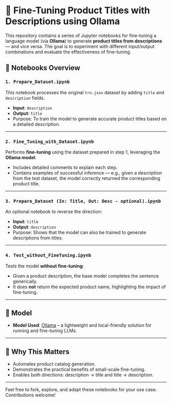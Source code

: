# 🧠 Fine-Tuning Product Titles with Descriptions using Ollama

This repository contains a series of Jupyter notebooks for fine-tuning a language model (via **Ollama**) to generate **product titles from descriptions** — and vice versa. The goal is to experiment with different input/output combinations and evaluate the effectiveness of fine-tuning.

## 🔧 Notebooks Overview

### `1. Prepare_Dataset.ipynb`
This notebook processes the original `trn.json` dataset by adding `title` and `description` fields.

- **Input**: `description`  
- **Output**: `title`  
- Purpose: To train the model to generate accurate product titles based on a detailed description.

---

### `2. Fine_Tuning_with_Dataset.ipynb`
Performs **fine-tuning** using the dataset prepared in step 1, leveraging the **Ollama model**.

- Includes detailed comments to explain each step.
- Contains examples of successful inference — e.g., given a description from the test dataset, the model correctly returned the corresponding product title.

---

### `3. Prepare_Dataset (In: Title, Out: Desc - optional).ipynb`
An optional notebook to reverse the direction:

- **Input**: `title`  
- **Output**: `description`  
- Purpose: Shows that the model can also be trained to generate descriptions from titles.

---

### `4. Test_without_FineTuning.ipynb`
Tests the model **without fine-tuning**:

- Given a product description, the base model completes the sentence generically.
- It does **not** return the expected product name, highlighting the impact of fine-tuning.

---

## 🧠 Model
- **Model Used**: [Ollama](https://ollama.com) – a lightweight and local-friendly solution for running and fine-tuning LLMs.

---

## 🚀 Why This Matters
- Automates product catalog generation.
- Demonstrates the practical benefits of small-scale fine-tuning.
- Enables both directions: description → title and title → description.

---

Feel free to fork, explore, and adapt these notebooks for your use case. Contributions welcome!
